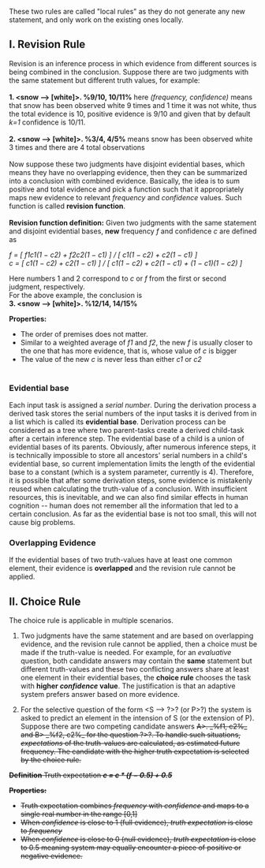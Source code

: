 These two rules are called "local rules" as they do not generate any new statement, and only work on the existing ones locally. 

## I. Revision Rule
Revision is an inference process in which evidence from different sources is being combined in the conclusion. 
Suppose there are two judgments with the same statement but different truth values, for example: 
<br/><br/>
**1. <snow --> [white]>. %9/10, 10/11%** here _(frequency, confidence)_ means that snow has been observed white 9 times and 1 time it was not white, thus the total evidence is 10, positive evidence is 9/10 and given that by default _k=1_ confidence is 10/11.
<br/><br/>
**2. <snow --> [white]>. %3/4, 4/5%** means snow has been observed white 3 times and there are 4 total observations
<br/><br/>
Now suppose these two judgments have disjoint evidential bases, which means they have no overlapping evidence, then they can be summarized into a conclusion with combined evidence. Basically, the idea is to sum positive and total evidence and pick a function such that it appropriately maps new evidence to relevant _frequency_ and _confidence_ values. Such function is called **revision function**.
<br/><br/>
**Revision function definition:** Given two judgments with the same statement and disjoint evidential bases, **new** frequency _f_ and confidence _c_ are defined as

_f = [ f1c1(1 − c2) + f2c2(1 − c1) ] / [ c1(1 − c2) + c2(1 − c1) ]_ <br/>
_c = [ c1(1 − c2) + c2(1 − c1) ] / [ c1(1 − c2) + c2(1 − c1) + (1 − c1)(1 − c2) ]_

Here numbers 1 and 2 correspond to _c_ or _f_ from the first or second judgment, respectively.<br/>
For the above example, the conclusion is<br/>
**3. <snow --> [white]>. %12/14, 14/15%**

**Properties:** <br/>
* The order of premises does not matter.
* Similar to a weighted average of _f1_ and _f2_, the new _f_ is usually closer to the one that has more evidence, that is, whose value of _c_ is bigger
* The value of the new _c_ is never less than either _c1_ or _c2_
<br/><br/>

### Evidential base

Each input task is assigned a _serial number_. During the derivation process a derived task stores the serial numbers of the input tasks it is derived from in a list which is called its **evidential base**. Derivation process can be considered as a tree where two parent-tasks create a derived child-task after a certain inference step. The evidential base of a child is a union of evidential bases of its parents. Obviously, after numerous inference steps, it is technically impossible to store all ancestors' serial numbers in a child's evidential base, so current implementation limits the length of the evidential base to a constant (which is a system parameter, currently is 4). Therefore, it is possible that after some derivation steps, some evidence is mistakenly reused when calculating the truth-value of a conclusion. With insufficient resources, this is inevitable, and we can also find similar effects in human cognition -- human does not remember all the information that led to a certain conclusion. As far as the evidential base is not too small, this will not cause big problems.

### Overlapping Evidence
If the evidential bases of two truth-values have at least one common element, their evidence is **overlapped** and the revision rule cannot be applied.

## II. Choice Rule
The choice rule is applicable in multiple scenarios.
1. Two judgments have the same statement and are based on overlapping evidence, and the revision rule cannot be applied, then a choice must be made if the truth-value is needed. For example, for an _evaluative_ question, both candidate answers may contain the **same** statement but different truth-values and these two conflicting answers share at least one element in their evidential bases, the **choice rule** chooses the task with **higher _confidence_ value**. The justification is that an adaptive system prefers answer based on more evidence.

2. For the selective question of the form <S --> ?>? (or <? --> P>?) the system is asked to predict an element in the intension of S (or the extension of P). Suppose there are two competing candidate answers <S --> A>. _%f1, c2%_ and <S --> B> _%f2, c2%_ for the question <S --> ?>?. To handle such situations, _expectations_ of the truth-values are calculated, as estimated future frequency. The candidate with the higher truth expectation is selected by the choice rule.

**Definition**  Truth expectation **_e = c * (f − 0.5) + 0.5_**

**Properties:**
* Truth expectation combines _frequency_ with _confidence_ and maps to a single real number in the range [0,1]
* When _confidence_ is close to 1 (full evidence), _truth expectation_ is close to _frequency_
* When _confidence_ is close to 0 (null evidence), _truth expectation_ is close to 0.5 meaning system may equally encounter a piece of positive or negative evidence.
